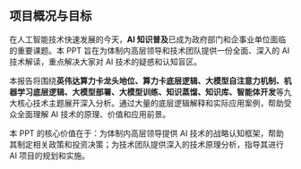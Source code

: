 ## 项目概况与目标

在人工智能技术快速发展的今天，**AI 知识普及**已成为政府部门和企事业单位面临的重要课题。本 PPT 旨在为体制内高层领导和技术团队提供一份全面、深入的 AI 技术解读，重点解决大家对 AI 技术的疑惑和认知盲区。

本报告将围绕**英伟达算力卡龙头地位、算力卡底层逻辑、大模型自注意力机制、机器学习底层逻辑、大模型部署、大模型训练、知识蒸馏、知识库、智能体开发**等九大核心技术主题展开深入分析。通过大量的底层逻辑解释和实际应用案例，帮助受众全面理解 AI 技术的原理、价值和应用前景。

本 PPT 的核心价值在于：为体制内高层领导提供 AI 技术的战略认知框架，帮助其制定相关政策和投资决策；为技术团队提供深入的技术原理分析，指导其进行 AI 项目的规划和实施。